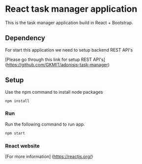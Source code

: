 # React task manager application

This is the task manager application build in React + Bootstrap.

## Dependency

For start this application we need to setup backend REST API's

[Please go through this link for setup REST API's] (https://github.com/GKMIT/adonisjs-task-manager)

## Setup

Use the npm command to install node packages

```bash
npm install
```

### Run

Run the following command to run app.

```bash
npm start
```

### React website

[For more information] (https://reactjs.org/)